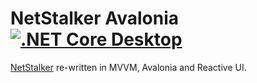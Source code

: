 # NetStalker Avalonia [![.NET Core Desktop](https://github.com/hmz777/NetStalker.Avalonia/actions/workflows/dotnet-desktop.yml/badge.svg)](https://github.com/hmz777/NetStalker.Avalonia/actions/workflows/dotnet-desktop.yml)
[NetStalker](https://github.com/hmz777/NetStalker) re-written in MVVM, Avalonia and Reactive UI.
